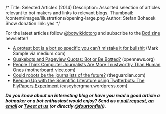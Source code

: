 /*
Title: Selected Articles (2014)
Description: Assorted selection of articles relevant to bot makers and links to relevant blogs.
Thumbnail: /content/images/illustrations/opening-large.png
Author: Stefan Bohacek
Show donation link: yes
*/


For the latest articles follow [@botwikidotorg](https://twitter.com/botwikidotorg) and subscribe to the [Bot! zine](http://botzine.org/) newsletter!

- [A protest bot is a bot so specific you can’t mistake it for bullshit](https://medium.com/@samplereality/a-protest-bot-is-a-bot-so-specific-you-cant-mistake-it-for-bullshit-90fe10b7fbaa) (Mark Sample via medium.com)
- [Quakebots and Pageview Quotas: Bot or Be Botted?](https://source.opennews.org/en-US/articles/bot-or-be-botted/) (opennews.org)
- [People Think Computer Journalists Are More Trustworthy Than Human Ones](http://motherboard.vice.com/read/people-think-computers-are-more-trustworthy-journalists-than-humans) (motherboard.vice.com)
- [Could robots be the journalists of the future?](http://www.theguardian.com/media/shortcuts/2014/mar/16/could-robots-be-journalist-of-future) (theguardian.com)
- [Keeping Up with the Scientific Literature using Twitterbots: The FlyPapers Experiment](https://caseybergman.wordpress.com/2014/02/24/keeping-up-with-the-scientific-literature-using-twitterbots-the-flypapers-experiment/) (caseybergman.wordpress.com)

***Do you know about an interesting blog or have you read a good article a botmaker or a bot enthusiast would enjoy? Send us a [pull request](https://github.com/botwiki/botwiki.org), [an email](mailto:stefan@botwiki.org) or [Tweet at us](https://twitter.com/botwikidotorg) (or directly [@fourtonfish](https://twitter.com/fourtonfish)).***

